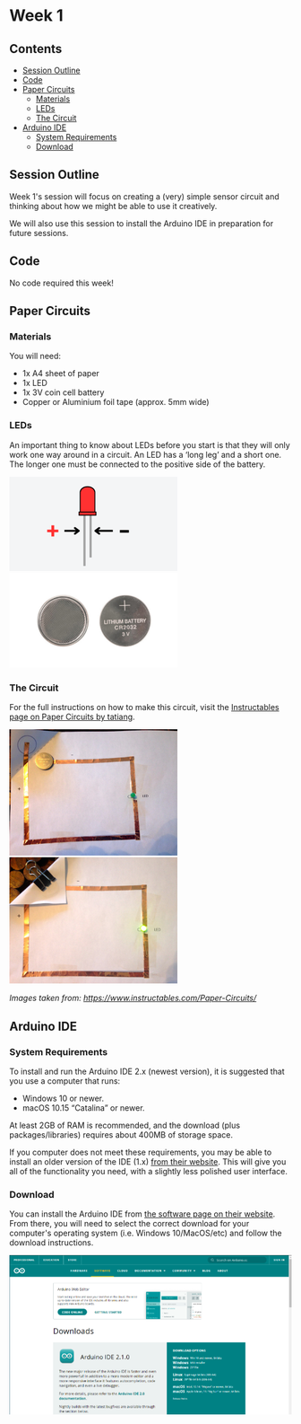 # Week 1

## Contents

- [Session Outline](#session-outline)
- [Code](#code)
- [Paper Circuits](#paper-circuits)
    - [Materials](#materials)
    - [LEDs](#leds)
    - [The Circuit](#the-circuit)
- [Arduino IDE](#arduino-ide)
    - [System Requirements](#system-requirements)
    - [Download](#download)

## Session Outline

Week 1's session will focus on creating a (very) simple sensor circuit and thinking about how we might be able to use it creatively.

We will also use this session to install the Arduino IDE in preparation for future sessions.

## Code

No code required this week!

## Paper Circuits

### Materials

You will need:
- 1x A4 sheet of paper
- 1x LED
- 1x 3V coin cell battery
- Copper or Aluminium foil tape (approx. 5mm wide)

### LEDs

An important thing to know about LEDs before you start is that they will only work one way around in a circuit. An LED has a ‘long leg’ and a short one. The longer one must be connected to the positive side of the battery.

<img src="images/LED.png" width="300">
<img src="images/CoinCellBattery.png" width="300">

### The Circuit

For the full instructions on how to make this circuit, visit the [Instructables page on Paper Circuits by tatiang](https://www.instructables.com/Paper-Circuits/).

<img src="images/TapeCircuit_Open.jpg" width="300"><img src="images/TapeCircuit_Closed.jpg" width="300">

*Images taken from: https://www.instructables.com/Paper-Circuits/*

## Arduino IDE
### System Requirements
To install and run the Arduino IDE 2.x (newest version), it is suggested that you use a computer that runs:

- Windows 10 or newer.
- macOS 10.15 “Catalina” or newer.

At least 2GB of RAM is recommended, and the download (plus packages/libraries) requires about 400MB of storage space.

If you computer does not meet these requirements, you may be able to install an older version of the IDE (1.x) [from their website](https://docs.arduino.cc/software/ide-v1/tutorials/Environment/). This will give you all of the functionality you need, with a slightly less polished user interface.

### Download
You can install the Arduino IDE from [the software page on their website](https://www.arduino.cc/en/software). From there, you will need to select the correct download for your computer's operating system (i.e. Windows 10/MacOS/etc) and follow the download instructions.

![](images/Arduino_SoftwarePage.png)